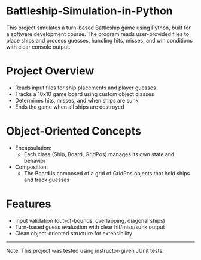 # Battleship-Simulation-in-Python
This project simulates a turn-based Battleship game using Python, built for a software development course. The program reads user-provided files to place ships and process guesses, handling hits, misses, and win conditions with clear console output.

# Project Overview
- Reads input files for ship placements and player guesses
- Tracks a 10x10 game board using custom object classes
- Determines hits, misses, and when ships are sunk
- Ends the game when all ships are destroyed

# Object-Oriented Concepts
- Encapsulation:
  - Each class (Ship, Board, GridPos) manages its own state and behavior
- Composition:
  - The Board is composed of a grid of GridPos objects that hold ships and track guesses
 
# Features
- Input validation (out-of-bounds, overlapping, diagonal ships)
- Turn-based guess evaluation with clear hit/miss/sunk output
- Clean object-oriented structure for extensibility

-----------------------

Note: This project was tested using instructor-given JUnit tests.
